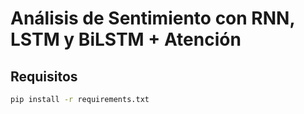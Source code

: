 # Análisis de Sentimiento con RNN, LSTM y BiLSTM + Atención

## Requisitos
```bash
pip install -r requirements.txt
